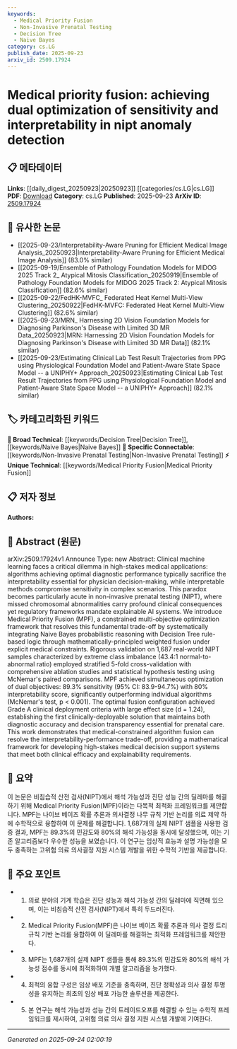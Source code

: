 ```yaml
---
keywords:
  - Medical Priority Fusion
  - Non-Invasive Prenatal Testing
  - Decision Tree
  - Naive Bayes
category: cs.LG
publish_date: 2025-09-23
arxiv_id: 2509.17924
---
```


<!-- KEYWORD_LINKING_METADATA:
{
  "processed_timestamp": "2025-09-24T02:00:19.250525",
  "vocabulary_version": "1.0",
  "selected_keywords": [
    "Medical Priority Fusion",
    "Non-Invasive Prenatal Testing",
    "Decision Tree",
    "Naive Bayes"
  ],
  "rejected_keywords": [],
  "similarity_scores": {
    "Medical Priority Fusion": 0.8,
    "Non-Invasive Prenatal Testing": 0.78,
    "Decision Tree": 0.82,
    "Naive Bayes": 0.8
  },
  "extraction_method": "AI_prompt_based",
  "budget_applied": true,
  "candidates_json": {
    "candidates": [
      {
        "surface": "Medical Priority Fusion",
        "canonical": "Medical Priority Fusion",
        "aliases": [
          "MPF"
        ],
        "category": "unique_technical",
        "rationale": "Introduces a novel framework that resolves the trade-off between sensitivity and interpretability in medical diagnostics.",
        "novelty_score": 0.85,
        "connectivity_score": 0.65,
        "specificity_score": 0.9,
        "link_intent_score": 0.8
      },
      {
        "surface": "Non-Invasive Prenatal Testing",
        "canonical": "Non-Invasive Prenatal Testing",
        "aliases": [
          "NIPT"
        ],
        "category": "specific_connectable",
        "rationale": "Key application area for the proposed framework, relevant for linking to prenatal care topics.",
        "novelty_score": 0.5,
        "connectivity_score": 0.75,
        "specificity_score": 0.85,
        "link_intent_score": 0.78
      },
      {
        "surface": "Decision Tree",
        "canonical": "Decision Tree",
        "aliases": [],
        "category": "broad_technical",
        "rationale": "A fundamental component of the proposed framework, relevant for linking to rule-based logic systems.",
        "novelty_score": 0.4,
        "connectivity_score": 0.88,
        "specificity_score": 0.7,
        "link_intent_score": 0.82
      },
      {
        "surface": "Naive Bayes",
        "canonical": "Naive Bayes",
        "aliases": [],
        "category": "broad_technical",
        "rationale": "Integral to the fusion framework, providing probabilistic reasoning, useful for linking to probabilistic models.",
        "novelty_score": 0.45,
        "connectivity_score": 0.85,
        "specificity_score": 0.72,
        "link_intent_score": 0.8
      }
    ],
    "ban_list_suggestions": [
      "algorithm",
      "method",
      "performance",
      "framework"
    ]
  },
  "decisions": [
    {
      "candidate_surface": "Medical Priority Fusion",
      "resolved_canonical": "Medical Priority Fusion",
      "decision": "linked",
      "scores": {
        "novelty": 0.85,
        "connectivity": 0.65,
        "specificity": 0.9,
        "link_intent": 0.8
      }
    },
    {
      "candidate_surface": "Non-Invasive Prenatal Testing",
      "resolved_canonical": "Non-Invasive Prenatal Testing",
      "decision": "linked",
      "scores": {
        "novelty": 0.5,
        "connectivity": 0.75,
        "specificity": 0.85,
        "link_intent": 0.78
      }
    },
    {
      "candidate_surface": "Decision Tree",
      "resolved_canonical": "Decision Tree",
      "decision": "linked",
      "scores": {
        "novelty": 0.4,
        "connectivity": 0.88,
        "specificity": 0.7,
        "link_intent": 0.82
      }
    },
    {
      "candidate_surface": "Naive Bayes",
      "resolved_canonical": "Naive Bayes",
      "decision": "linked",
      "scores": {
        "novelty": 0.45,
        "connectivity": 0.85,
        "specificity": 0.72,
        "link_intent": 0.8
      }
    }
  ]
}
-->

# Medical priority fusion: achieving dual optimization of sensitivity and interpretability in nipt anomaly detection

## 📋 메타데이터

**Links**: [[daily_digest_20250923|20250923]] [[categories/cs.LG|cs.LG]]
**PDF**: [Download](https://arxiv.org/pdf/2509.17924.pdf)
**Category**: cs.LG
**Published**: 2025-09-23
**ArXiv ID**: [2509.17924](https://arxiv.org/abs/2509.17924)

## 🔗 유사한 논문
- [[2025-09-23/Interpretability-Aware Pruning for Efficient Medical Image Analysis_20250923|Interpretability-Aware Pruning for Efficient Medical Image Analysis]] (83.0% similar)
- [[2025-09-19/Ensemble of Pathology Foundation Models for MIDOG 2025 Track 2_ Atypical Mitosis Classification_20250919|Ensemble of Pathology Foundation Models for MIDOG 2025 Track 2: Atypical Mitosis Classification]] (82.6% similar)
- [[2025-09-22/FedHK-MVFC_ Federated Heat Kernel Multi-View Clustering_20250922|FedHK-MVFC: Federated Heat Kernel Multi-View Clustering]] (82.6% similar)
- [[2025-09-23/MRN_ Harnessing 2D Vision Foundation Models for Diagnosing Parkinson's Disease with Limited 3D MR Data_20250923|MRN: Harnessing 2D Vision Foundation Models for Diagnosing Parkinson's Disease with Limited 3D MR Data]] (82.1% similar)
- [[2025-09-23/Estimating Clinical Lab Test Result Trajectories from PPG using Physiological Foundation Model and Patient-Aware State Space Model -- a UNIPHY+ Approach_20250923|Estimating Clinical Lab Test Result Trajectories from PPG using Physiological Foundation Model and Patient-Aware State Space Model -- a UNIPHY+ Approach]] (82.1% similar)

## 🏷️ 카테고리화된 키워드
**🧠 Broad Technical**: [[keywords/Decision Tree|Decision Tree]], [[keywords/Naive Bayes|Naive Bayes]]
**🔗 Specific Connectable**: [[keywords/Non-Invasive Prenatal Testing|Non-Invasive Prenatal Testing]]
**⚡ Unique Technical**: [[keywords/Medical Priority Fusion|Medical Priority Fusion]]

## 📋 저자 정보

**Authors:** 

## 📄 Abstract (원문)

arXiv:2509.17924v1 Announce Type: new 
Abstract: Clinical machine learning faces a critical dilemma in high-stakes medical applications: algorithms achieving optimal diagnostic performance typically sacrifice the interpretability essential for physician decision-making, while interpretable methods compromise sensitivity in complex scenarios. This paradox becomes particularly acute in non-invasive prenatal testing (NIPT), where missed chromosomal abnormalities carry profound clinical consequences yet regulatory frameworks mandate explainable AI systems. We introduce Medical Priority Fusion (MPF), a constrained multi-objective optimization framework that resolves this fundamental trade-off by systematically integrating Naive Bayes probabilistic reasoning with Decision Tree rule-based logic through mathematically-principled weighted fusion under explicit medical constraints. Rigorous validation on 1,687 real-world NIPT samples characterized by extreme class imbalance (43.4:1 normal-to-abnormal ratio) employed stratified 5-fold cross-validation with comprehensive ablation studies and statistical hypothesis testing using McNemar's paired comparisons. MPF achieved simultaneous optimization of dual objectives: 89.3% sensitivity (95% CI: 83.9-94.7%) with 80% interpretability score, significantly outperforming individual algorithms (McNemar's test, p < 0.001). The optimal fusion configuration achieved Grade A clinical deployment criteria with large effect size (d = 1.24), establishing the first clinically-deployable solution that maintains both diagnostic accuracy and decision transparency essential for prenatal care. This work demonstrates that medical-constrained algorithm fusion can resolve the interpretability-performance trade-off, providing a mathematical framework for developing high-stakes medical decision support systems that meet both clinical efficacy and explainability requirements.

## 📝 요약

이 논문은 비침습적 산전 검사(NIPT)에서 해석 가능성과 진단 성능 간의 딜레마를 해결하기 위해 Medical Priority Fusion(MPF)이라는 다목적 최적화 프레임워크를 제안합니다. MPF는 나이브 베이즈 확률 추론과 의사결정 나무 규칙 기반 논리를 의료 제약 하에 수학적으로 융합하여 이 문제를 해결합니다. 1,687개의 실제 NIPT 샘플을 사용한 검증 결과, MPF는 89.3%의 민감도와 80%의 해석 가능성을 동시에 달성했으며, 이는 기존 알고리즘보다 우수한 성능을 보였습니다. 이 연구는 임상적 효능과 설명 가능성을 모두 충족하는 고위험 의료 의사결정 지원 시스템 개발을 위한 수학적 기반을 제공합니다.

## 🎯 주요 포인트

- 1. 의료 분야의 기계 학습은 진단 성능과 해석 가능성 간의 딜레마에 직면해 있으며, 이는 비침습적 산전 검사(NIPT)에서 특히 두드러진다.
- 2. Medical Priority Fusion(MPF)은 나이브 베이즈 확률 추론과 의사 결정 트리 규칙 기반 논리를 융합하여 이 딜레마를 해결하는 최적화 프레임워크를 제안한다.
- 3. MPF는 1,687개의 실제 NIPT 샘플을 통해 89.3%의 민감도와 80%의 해석 가능성 점수를 동시에 최적화하여 개별 알고리즘을 능가했다.
- 4. 최적의 융합 구성은 임상 배포 기준을 충족하며, 진단 정확성과 의사 결정 투명성을 유지하는 최초의 임상 배포 가능한 솔루션을 제공한다.
- 5. 본 연구는 해석 가능성과 성능 간의 트레이드오프를 해결할 수 있는 수학적 프레임워크를 제시하여, 고위험 의료 의사 결정 지원 시스템 개발에 기여한다.


---

*Generated on 2025-09-24 02:00:19*